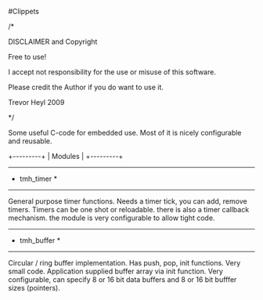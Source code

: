 #Clippets  

/*

  DISCLAIMER and Copyright

  Free to use!
  
  I accept not responsibility for the use or misuse of this software.
  
  Please credit the Author if you do want to use it.
  
  Trevor Heyl 2009

*/

Some useful C-code for embedded use. Most of it is nicely configurable and reusable.

+---------+
| Modules |
+---------+

*************
* tmh_timer *
*************

General purpose timer functions. Needs a timer tick, you can add, remove timers.
Timers can be one shot or reloadable. there is also a timer callback mechanism.
the module is very configurable to allow tight code.

*************
* tmh_buffer *
*************
Circular / ring buffer implementation. Has push, pop, init functions.  Very small code. Application supplied buffer
array via init function. Very configurable, can specify 8 or 16 bit data buffers and 8 or 16 bit bufffer
sizes (pointers).


